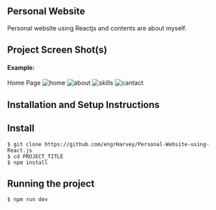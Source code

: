 ## Personal Website

Personal website using Reactjs and contents are about myself.

## Project Screen Shot(s)

#### Example:   

Home Page
![home](https://github.com/user-attachments/assets/334ec26c-4492-4699-8abc-6ba4d0fde21f)
![about](https://github.com/user-attachments/assets/37ba97e4-e320-4d95-ad70-974bf61d9984)
![skills](https://github.com/user-attachments/assets/ad585715-106e-4499-9fe4-cb6d7168b1a5)
![cantact](https://github.com/user-attachments/assets/603e91c8-0c29-4070-874e-964cbc07c256)

## Installation and Setup Instructions

## Install

    $ git clone https://github.com/engrHarvey/Personal-Website-using-React.js
    $ cd PROJECT_TITLE
    $ npm install

## Running the project

    $ npm run dev

